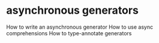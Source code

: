 # asynchronous generators
How to write an asynchronous generator
How to use async comprehensions
How to type-annotate generators
